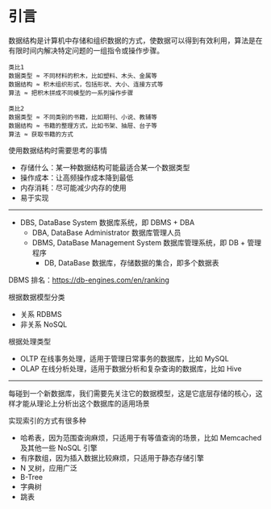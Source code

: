 # 引言

数据结构是计算机中存储和组织数据的方式，使数据可以得到有效利用，算法是在有限时间内解决特定问题的一组指令或操作步骤。

```text
类比1
数据类型 ≈ 不同材料的积木，比如塑料、木头、金属等
数据结构 ≈ 积木组织形式，包括形状、大小、连接方式等
算法 ≈ 把积木拼成不同模型的一系列操作步骤

类比2
数据类型 ≈ 不同类别的书籍，比如期刊、小说、教辅等
数据结构 ≈ 书籍的整理方式，比如书架、抽屉、台子等
算法 ≈ 获取书籍的方式
```

使用数据结构时需要思考的事情

- 存储什么：某一种数据结构可能最适合某一个数据类型
- 操作成本：让高频操作成本降到最低
- 内存消耗：尽可能减少内存的使用
- 易于实现

---

- DBS, DataBase System 数据库系统，即 DBMS + DBA
    - DBA, DataBase Administrator 数据库管理人员
    - DBMS, DataBase Management System 数据库管理系统，即 DB + 管理程序
        - DB, DataBase 数据库，存储数据的集合，即多个数据表

DBMS 排名：<https://db-engines.com/en/ranking>

根据数据模型分类

- 关系 RDBMS
- 非关系 NoSQL

根据处理类型

- OLTP 在线事务处理，适用于管理日常事务的数据库，比如 MySQL
- OLAP 在线分析处理，适用于数据分析和复杂查询的数据库，比如 Hive

---

每碰到一个新数据库，我们需要先关注它的数据模型，这是它底层存储的核心，这样才能从理论上分析出这个数据库的适用场景

实现索引的方式有很多种

- 哈希表，因为范围查询麻烦，只适用于有等值查询的场景，比如 Memcached 及其他一些 NoSQL 引擎
- 有序数组，因为插入数据比较麻烦，只适用于静态存储引擎
- N 叉树，应用广泛
- B-Tree
- 字典树
- 跳表

